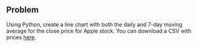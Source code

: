 ## Problem
Using Python, create a line chart with both the daily and 7-day moving average for the close price for Apple stock. You can download a CSV with prices [here](https://u4221007.ct.sendgrid.net/ls/click?upn=qwT-2Bl0U064-2B7oRNpPgUyayR6VtFgYvz1bEUMmYUj1n4uWdVUmhQdCauwy7tIp-2F-2FKS3nQv9hKbaIyaBuat4h15Q-3D-3DrpQ5_UMR2KhLP9Az12hwnQT88B5YSWSKmH03f-2FA13jTqFvqLK8TmswjVknT1tIAstJKxIBL6TNdB0sj-2FgB1k2C6g4W0A1MzXaq-2FmgYXdLHixWDYMFQTP6x1cHN43ExoE7UhpU1Hy2Gw8zGrpdj-2FO5eKMkcVDpswrbWH1cUniXEMRedS5GlTdoQMU9thHmzmG7jncBSGEfUzHc6rrZYHo-2BMYvw7QUBFSM9spuYLBy5KVClqk8-3D).

<!-- ## Solution:
[Click here](https://colab.research.google.com/drive/12frOQlUoIIUCZ-kiUc9KFK17DE24Ifsb#scrollTo=McgAgqZNrmwh) to view this solution in an interactive Colab (Jupyter) notebook. -->
